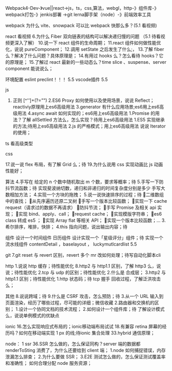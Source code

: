 Webpack4-Dev-》vue||react->js，ts，css,算法，webgl，http-》组件库-》webpack打包-》jenkis部署 ->git
lerna脚手架（node）-》前端效率工具



webpack
为什么 vite、snowpack 可以比 webpack 快那么多？(5.1 看视频)

react   看视频
6.为什么 Fiber 双向链表的结构可以解决递归慢的问题 （5.1 待看视频更深入了解）
10.说一下 react 组件的生命周期；
11.react 组件如何做性能优化，说说 pureComponent；
12.调用 setState 之后发生了什么;，
13.了解 fiber 么？解决了什么问题？具体原理是；
14.有用过 hooks 么？怎么看待 hooks？它的原理是；
15.了解过 react 最新的一些动态么？time slice 、suspense、server component 能说说么；

环境配置
eslint  preclint！！！  5.5
vscode插件  5.5

js
1.   正则  [^'']+(?="")
2.ES6 Proxy 如何使用以及使用场景，说说 Reflect； reactiviy原理用上es6高级用法
3.generator 有什么应用场景;es6用上es6高级用法
4.async await 如何实现的；es6用上es6高级用法
1.Promise 的用法？了解 allSettled 方法么，怎么实现？待用上es6高级用法
1.ES5 实现继承的方法;待用上es6高级用法
2.js 的严格模式；用上es6高级用法
说说 Iterator 的使用；

ts
看高级类型

css

17.说一说 flex 布局，有了解 Grid 么；待
19.为什么说用 css 实现动画比 js 动画性能好；


算法
4.手写在 给定的 n 个数中随机取出 m 个数，要求等概率；待
5.手写一下防抖节流函数；待
实现斐波纳切数，递归和非递归的时间复杂度分别是多少
手写大数相加方法；
4.实现一个方块的拖拽；
5.说一说快速排序的过程；待
二维数组中的查找；
从先序遍历还原二叉树
手写一个版本比较函数；
实现一下 cache request（请求过的数据不再请求）
防抖节流；
手写 Promise 及相关 api 实现；
实现 bind、apply、call；
request cache；
实现模版字符串；
es6 class 转成 es5 ；
实现 Array flat 等相关 API；
实现一个版本比较函数；...
3.希尔排序，堆排，快排；
4.this 指向问题，说出输出内容；待



组件
设计一个时间组件 日历组件
设计实现一个「星级评分」组件；待
实现一个流水线组件
contentDetail ，baselayout ， luckymutlcardlist  5.5



git
7.git reset 与 revert 区别，revert 多个 mr 改如何处理；待写自动化脚本cli

http
1.说说 http 缓存；待性能优化
8.http2 与 http1.1 区别，了解 http3 么，说说；待性能优化
2.tcp 与 udp 的区别；待性能优化
2.什么是 合成层；
3.http2 与 http1.1 区别；待性能优化
1.http 状态码；待
tcp 握手 回收过程，了解泛洪攻击么；




其他
8.说说跨域；待
9.什么是 CSRF 攻击，怎么预防；待
3.从一个 URL 输入到页面渲染，经历了哪些过程，尽可能的详细；微信收藏
2.路由器和交换机的区别；
1.设计一个协同文档的技术流程；
2.如何设计一个组件库；待
了解设计模式么，说说单例模式的优缺点


ionic 
16.怎么实现响应式布局的；ionic移动端布局试试
18.有兼容 retina 屏幕的经历吗？如何在移动端实现 1 px 的线;待ionic 集合处理
33.hybrid 通信原理；

node：
1 ssr
36.SSR 怎么做的，怎么保证同构？server 端的数据都 renderToSting 消费了，为什么还要给到 client 端；
1.node 如何捕捉错误，内存泄漏怎么排查；
2.为什么要做 SSR；
3.E2E 测试怎么做的，怎么保证测试覆盖率和准确性；
如何合理分配 node 服务资源；